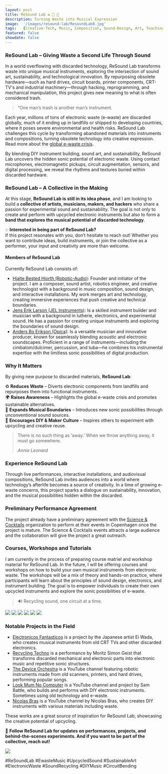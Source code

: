 ```yaml
---
layout: post
title: ReSound Lab ♻️ 🟰 🎵
description: Turning Waste into Musical Expression
image:  '/images/resound-lab/ResoundLab8.jpg'
tags:   [Creative-Tech, Music, Composition, Sound-Design, Art, Teaching, Sustainability]
featured: false
showdate: false
---
```


### **ReSound Lab – Giving Waste a Second Life Through Sound**  

In a world overflowing with discarded technology, ReSound Lab transforms waste into unique musical instruments, exploring the intersection of sound art, sustainability, and technological innovation. By repurposing obsolete hardware—such as hard drives, circuit boards, printer components, CRT-TV's and industrial machinery—through hacking, reprogramming, and mechanical manipulation, this project gives new meaning to what is often considered trash.

> “One man’s trash is another man’s instrument.

Each year, millions of tons of electronic waste (e-waste) are discarded globally, much of it ending up in landfills or shipped to developing countries, where it poses severe environmental and health risks.  ReSound Lab challenges this cycle by transforming abandoned materials into instruments and compositions, turning obsolete technology into creative expression. Read more about the [global e-waste crisis](https://edition.cnn.com/2024/03/20/climate/electronic-waste-recycling-climate-un/index.html).

By blending DIY instrument building, sound art, and sustainability, ReSound Lab uncovers the hidden sonic potential of electronic waste. Using contact microphones, electromagnetic pickups, circuit augmentation, sensors, and digital processing, we reveal the rhythms and textures buried within discarded hardware.


### **ReSound Lab – A Collective in the Making**  
At this stage, **ReSound Lab is still in its idea phase**, and I am looking to build a **collective of artists, musicians, makers, and hackers** who share a passion for experimental sound and sustainability. The goal is not only to create and perform with upcycled electronic instruments but also to form a **band that explores the musical potential of discarded technology**.  

💡 **Interested in being part of ReSound Lab?**  
If this project resonates with you, don’t hesitate to reach out! Whether you want to contribute ideas, build instruments, or join the collective as a performer, your input and creativity are more than welcome.  

#### Members of ReSound Lab
Currently ReSound Lab consists of: 
- [Hjalte Bested Hjorth (Robotic-Audio)](https://roboticaudio.com/about): Founder and initiator of the project. I am a composer, sound artist, robotics engineer, and creative technologist with a background in music composition, sound design, and interactive installations. My work merges art and technology, creating immersive experiences that push creative and technical boundaries.
- [Jens Erik Larson (JEL Instruments)](https://www.jelinstruments.com/#about_me): Is a skilled instrument builder and musician with a background in lutherie, electronics, and experimental sound. He has a passion for creating unique instruments and exploring the boundaries of sound design.
- [Anders Bo Erikson (Opica)](https://www.discogs.com/artist/9953923-Opica): Is a versatile musician and innovative producer, known for seamlessly blending acoustic and electronic soundscapes. Proficient in a range of instruments—including the cimbalom/dulcimer, percussion, and tuba—he combines his instrumental expertise with the limitless sonic possibilities of digital production.


### **Why It Matters**  
By giving new purpose to discarded materials, **ReSound Lab**:  

♻️ **Reduces Waste** – Diverts electronic components from landfills and repurposes them into functional instruments.  
🌍 **Raises Awareness** – Highlights the global e-waste crisis and promotes sustainable alternatives.  
🎵 **Expands Musical Boundaries** – Introduces new sonic possibilities through unconventional sound sources.  
🔧 **Encourages DIY & Maker Culture** – Inspires others to experiment with upcycling and creative reuse.  

> There is no such thing as ‘away.’ When we throw anything away, it must go somewhere.
>
> <cite>Annie Leonard</cite>


### **Experience ReSound Lab**  
Through live performances, interactive installations, and audiovisual compositions, ReSound Lab invites audiences into a world where technology’s afterlife becomes a source of creativity. In a time of growing e-waste concerns, this project sparks a dialogue on sustainability, innovation, and the musical possibilities hidden within the discarded.  

### Preliminary Performance Agreement
The project already have a preliminary agreement with the [Science & Cocktails](https://www.scienceandcocktails.org/) organization to perform at their events in Copenhagen once the project is mature. The Science & Cocktails events attracts a large audience and the collaboration will give the project a great outreach.

### Courses, Workshops and Tutorials
I am currently in the process of preparing course matriel and workshop material for ReSound Lab. In the future, I will be offering courses and workshops on how to build your own musical instruments from electronic waste. The workshops will be a mix of theory and hands-on practice, where participants will learn about the principles of sound design, electronics, and instrument building. The goal is to empower individuals to create their own upcycled instruments and explore the sonic possibilities of e-waste. 

> 🔊 Recycling sound, one circuit at a time.

<div class="gallery-box">
  <div class="gallery">
    <img src="/images/resound-lab/dalle-dcmotor.webp">
    <img src="/images/resound-lab/dalle-harddrive.webp">
    <img src="/images/resound-lab/dalle-pneumatic.webp">
    <img src="/images/resound-lab/dalle-printer.webp">
    <img src="/images/resound-lab/dalle-psufan.webp">
    <img src="/images/resound-lab/dalle-tv-electronics.webp">
  </div>
</div>


### Notable Projects in the Field
- [Electronicos Fantasticos](https://www.electronicosfantasticos.com/) is a project by the Japanese artist Ei Wada, who creates musical instruments from old CRT TVs and other discarded electronics. 
- [Recycling Techno](https://www.moritzsimongeist.com/works/recycling-techno) is a performance by Moritz Simon Geist that transforms discarded mechanical and electronic parts into electronic music and repetitive sonic structures.
- [The Device Orchestra](https://www.youtube.com/@DeviceOrchestra) is a YouTube channel featuring robotic instruments made from old scanners, printers, and hard drives, performing popular songs.
- [Look Mum No Computer](https://www.lookmumnocomputer.com/) is a YouTube channel and project by Sam Battle, who builds and performs with DIY electronic instruments. Sometimes using old technology and e-waste.
- [Nicolas Bras](https://youtube.com/@nicolasbras?si=1Q69nEPViZN8BiF_2Q7J9A) is a YouTube channel by Nicolas Bras, who creates DIY instruments with various materials including waste.

These works are a great source of inspiration for ReSound Lab, showcasing the creative potential of upcycling.


📡 **Follow ReSound Lab for updates on performances, projects, and behind-the-scenes experiments. And if you want to be part of the collective, reach out!**  

![]({{site.baseurl}}/images/resound-lab/ResoundLab1.webp#wide)



#ReSoundLab #EwasteMusic #UpcycledSound #SustainableArt #ElectronicWaste #SoundRecycling #DIYMusic #CircuitBending  
